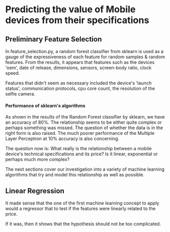 # Predicting the value of Mobile devices from their specifications

## Preliminary Feature Selection

In feature_selection.py, a random forest classifier from sklearn is used as a gauge of the expressiveness of each feature
for random samples & random features. From the results, it appears that features such as the devices 'oem', date of release, dimensions, sensors, screen-body ratio, 
clock speed.

Features that didn't seem as necessary included the device's 'launch status', communication protocols, cpu core count, the resolution of the selfie camera.

#### Performance of sklearn's algorithms

As shown in the results of the Random Forest classifier by sklearn, we have an accuracy of 80%. The relationship seems to be either quite complex or perhaps something was missed. The question of whether the data is in the right form is also raised. The much poorer performance of the Multiple Layer Perceptron at 10% accuracy is also concerning.

The question now is: What really is the relationship between a mobile device's technical specifications and its price? Is it linear, exponential or perhaps much more complex? 

The next sections cover our investigation into a variety of machine learning algorithms that try and model this relationship as well as possible.

## Linear Regression

It made sense that the one of the first machine learning concept to apply would a regressor that to test if the features were linearly related to the price.

If it was, then it shows that the hypothesis should not be too complicated.
